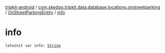 [tripkit-android](../../index.md) / [com.skedgo.tripkit.data.database.locations.onstreetparking](../index.md) / [OnStreetParkingEntity](index.md) / [info](./info.md)

# info

`lateinit var info: `[`String`](https://kotlinlang.org/api/latest/jvm/stdlib/kotlin/-string/index.html)